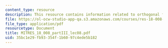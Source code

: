 ```yaml
---
content_type: resource
description: This resource contains information related to orthogonal functions.
file: https://ol-ocw-studio-app-qa.s3.amazonaws.com/courses/res-18-008-calculus-revisited-complex-variables-differential-equations-and-linear-algebra-fall-2011/35bc1e29fb93354f1b6097c4ede5b182_MITRES_18_008_partIII_lec08.pdf
file_type: application/pdf
resourcetype: Document
title: MITRES_18_008_partIII_lec08.pdf
uid: 35bc1e29-fb93-354f-1b60-97c4ede5b182
---
```

